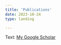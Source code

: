 ```yaml
---
title: 'Publications'
date: 2023-10-24
type: landing

---
```

Text: [My Google Scholar](https://scholar.google.com/citations?user=RhThiI8AAAAJ&hl=en)
